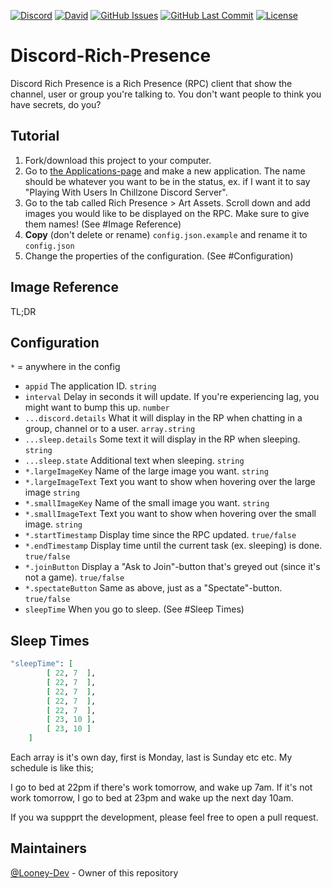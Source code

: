 [![Discord](https://img.shields.io/discord/449576301997588490.svg?label=Discord&logo=discord)]()
[![David](https://img.shields.io/david/DaTerminators/Discord-Rich-Presence.svg?logo=javascript&logoColor=white)](https://david-dm.org/DaTerminators/Discord-Rich-Presence)
[![GitHub Issues](https://img.shields.io/github/issues/DaTerminators/Discord-Rich-Presence.svg?logo=github&logoColor=white)](https://github.com/Looney-Dev/Discord-Rich-Presence/issues)
[![GitHub Last Commit](https://img.shields.io/github/last-commit/DaTerminators/Discord-Rich-Presence.svg?logo=github&logoColor=white)](https://github.com/DaTerminators/Discord-Rich-Presence/commit/master)
[![License](https://img.shields.io/github/license/DaTerminators/Discord-Rich-Presence.svg?label=License&logo=github&logoColor=white)](./LICENSE)

# Discord-Rich-Presence

Discord Rich Presence is a Rich Presence (RPC) client that show the channel, user or group you're talking to. You don't want people to think you have secrets, do you?

## Tutorial

1. Fork/download this project to your computer.
2. Go to [the Applications-page](https://discordapp.com/developers/applications/) and make a new application. The name should be whatever you want to be in the status, ex. if I want it to say "Playing With Users In Chillzone Discord Server".
3. Go to the tab called Rich Presence > Art Assets. Scroll down and add images you would like to be displayed on the RPC. Make sure to give them names! (See #Image Reference)
4. **Copy** (don't delete or rename) `config.json.example` and rename it to `config.json`
5. Change the properties of the configuration. (See #Configuration)

## Image Reference

TL;DR

## Configuration

`*` = anywhere in the config

- `appid` The application ID. `string`
- `interval` Delay in seconds it will update. If you're experiencing lag, you might want to bump this up. `number`
- `...discord.details` What it will display in the RP when chatting in a group, channel or to a user. `array.string`
- `...sleep.details` Some text it will display in the RP when sleeping. `string`
- `...sleep.state` Additional text when sleeping. `string`
- `*.largeImageKey` Name of the large image you want. `string`
- `*.largeImageText` Text you want to show when hovering over the large image `string`
- `*.smallImageKey` Name of the small image you want. `string`
- `*.smallImageText` Text you want to show when hovering over the small image. `string`
- `*.startTimestamp` Display time since the RPC updated. `true/false`
- `*.endTimestamp` Display time until the current task (ex. sleeping) is done. `true/false`
- `*.joinButton` Display a "Ask to Join"-button that's greyed out (since it's not a game). `true/false`
- `*.spectateButton` Same as above, just as a "Spectate"-button. `true/false`
- `sleepTime` When you go to sleep. (See #Sleep Times)

## Sleep Times

```elixir
"sleepTime": [
        [ 22, 7  ],
        [ 22, 7  ],
        [ 22, 7  ],
        [ 22, 7  ],
        [ 22, 7  ],
        [ 23, 10 ],
        [ 23, 10 ]
    ]
```

Each array is it's own day, first is Monday, last is Sunday etc etc. My schedule is like this;

I go to bed at 22pm if there's work tomorrow, and wake up 7am. If it's not work tomorrow, I go to bed at 23pm and wake up the next day 10am.

If you wa suppprt the development, please feel free to open a pull request.

## Maintainers 
[@Looney-Dev](https://github.com/Looney-Dev) - Owner of this repository
